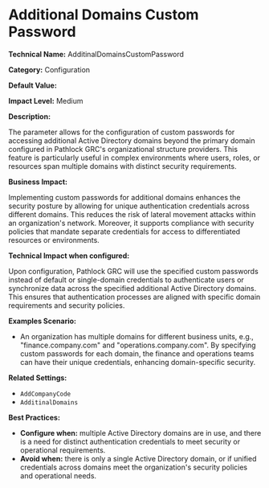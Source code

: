 # Additional Domains Custom Password

**Technical Name:** AdditinalDomainsCustomPassword

**Category:** Configuration

**Default Value:**

**Impact Level:** Medium

**Description:**

The parameter allows for the configuration of custom passwords for accessing additional Active Directory domains beyond the primary domain configured in Pathlock GRC's organizational structure providers. This feature is particularly useful in complex environments where users, roles, or resources span multiple domains with distinct security requirements.

**Business Impact:**

Implementing custom passwords for additional domains enhances the security posture by allowing for unique authentication credentials across different domains. This reduces the risk of lateral movement attacks within an organization's network. Moreover, it supports compliance with security policies that mandate separate credentials for access to differentiated resources or environments.

**Technical Impact when configured:**

Upon configuration, Pathlock GRC will use the specified custom passwords instead of default or single-domain credentials to authenticate users or synchronize data across the specified additional Active Directory domains. This ensures that authentication processes are aligned with specific domain requirements and security policies.

**Examples Scenario:**

- An organization has multiple domains for different business units, e.g., "finance.company.com" and "operations.company.com". By specifying custom passwords for each domain, the finance and operations teams can have their unique credentials, enhancing domain-specific security.

**Related Settings:**

- `AddCompanyCode`
- `AdditinalDomains`

**Best Practices:** 

- **Configure when:** multiple Active Directory domains are in use, and there is a need for distinct authentication credentials to meet security or operational requirements.
- **Avoid when:** there is only a single Active Directory domain, or if unified credentials across domains meet the organization's security policies and operational needs.